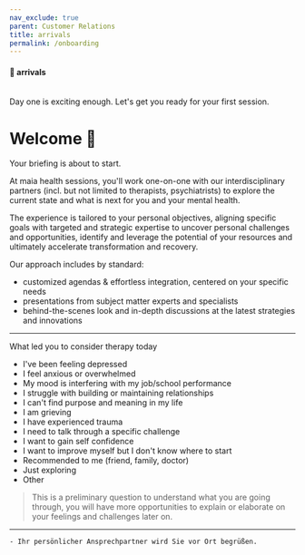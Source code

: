 ```yaml
---
nav_exclude: true
parent: Customer Relations
title: arrivals
permalink: /onboarding
---
```

#### 🛬 arrivals
<br>
Day one is exciting enough.
Let's get you ready for your first session.

# Welcome 🔖

Your briefing is about to start.

At maia health sessions, you'll work one-on-one with our interdisciplinary partners (incl. but not limited to therapists, psychiatrists) to explore the current state and what is next for you and your mental health.

The experience is tailored to your personal objectives, aligning specific goals with targeted and strategic expertise to uncover personal challenges and opportunities, identify and leverage the potential of your resources and ultimately accelerate transformation and recovery.

Our approach includes by standard:
- customized agendas & effortless integration, centered on your specific needs
- presentations from subject matter experts and specialists
- behind-the-scenes look and in-depth discussions at the latest strategies and innovations


---

What led you to consider therapy today

- I've been feeling depressed
- I feel anxious or overwhelmed
- My mood is interfering with my job/school performance
- I struggle with building or maintaining relationships
- I can't find purpose and meaning in my life
- I am grieving
- I have experienced trauma
- I need to talk through a specific challenge
- I want to gain self confidence
- I want to improve myself but I don't know where to start
- Recommended to me (friend, family, doctor)
- Just exploring
- Other

> This is a preliminary question to understand what you are going through, you will have more opportunities to explain or elaborate on your feelings and challenges later on.


---
	- Ihr persönlicher Ansprechpartner wird Sie vor Ort begrüßen.
	